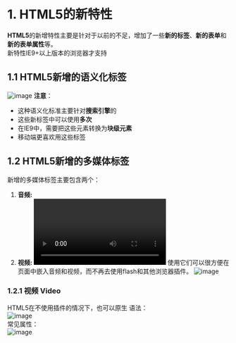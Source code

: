 # 1. HTML5的新特性
**HTML5**的新增特性主要是针对于以前的不足，增加了一些**新的标签**、**新的表单**和**新的表单属性**等。  
新特性IE9+以上版本的浏览器才支持

## 1.1 HTML5新增的语义化标签
![image](https://github.com/Happy-jianghui/Frontend-Learning/assets/98568967/d4c0ac88-247a-4b26-b5bc-429e51405209)
**注意**：
 - 这种语义化标准主要针对**搜索引擎**的
 - 这些新标签中可以使用**多次**
 - 在IE9中，需要把这些元素转换为**块级元素**
 - 移动端更喜欢用这些标签

## 1.2 HTML5新增的多媒体标签
新增的多媒体标签主要包含两个：  
 1. **音频: <audio>**
 2. **视频: <video>**
使用它们可以很方便在页面中嵌入音频和视频，而不再去使用flash和其他浏览器插件。
![image](https://github.com/Happy-jianghui/Frontend-Learning/assets/98568967/e209bf55-6b6d-40eb-868f-aa396418a727)

### 1.2.1 视频 Video
HTML5在不使用插件的情况下，也可以原生
语法：  
![image](https://github.com/Happy-jianghui/Frontend-Learning/assets/98568967/39cbc541-c9f4-4ee2-a7fc-6d1f0b0c2cba)  
常见属性：  
![image](https://github.com/Happy-jianghui/Frontend-Learning/assets/98568967/bdab002c-c86d-49a8-9509-855b7606d64a)

